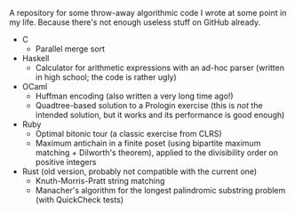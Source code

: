 A repository for some throw-away algorithmic code I wrote at some
point in my life. Because there's not enough useless stuff on GitHub
already.

* C
  * Parallel merge sort
* Haskell
  * Calculator for arithmetic expressions with an ad-hoc parser
    (written in high school; the code is rather ugly)
* OCaml
  * Huffman encoding (also written a very long time ago!)
  * Quadtree-based solution to a Prologin exercise (this is *not* the
    intended solution, but it works and its performance is good
    enough)
* Ruby
  * Optimal bitonic tour (a classic exercise from CLRS)
  * Maximum antichain in a finite poset (using bipartite maximum
    matching + Dilworth's theorem), applied to the divisibility order
    on positive integers
* Rust (old version, probably not compatible with the current one)
  * Knuth-Morris-Pratt string matching
  * Manacher's algorithm for the longest palindromic substring problem
    (with QuickCheck tests)

